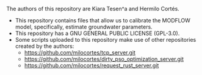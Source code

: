 The authors of this repository are Kiara Tesen^a and Hermilo Cortés.

- This repository contains files that allow us to calibrate the MODFLOW model, specifically, estimate groundwater parameters.
- This repository has a GNU GENERAL PUBLIC LICENSE (GPL-3.0).
- Some scripts uploaded to this repository make use of other repositories created by the authors:
  * https://github.com/milocortes/tcp_server.git
  * https://github.com/milocortes/dirty_pso_optimization_server.git
  * https://github.com/milocortes/request_rust_server.git
